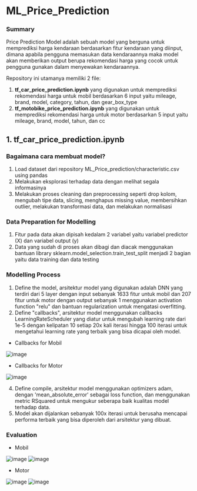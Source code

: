 # ML_Price_Prediction

### Summary
Price Prediction Model adalah sebuah model yang berguna untuk memprediksi harga kendaraan berdasarkan fitur kendaraan yang diinput, dimana apabila pengguna memasukan data kendaraannya maka model akan memberikan output berupa rekomendasi harga yang cocok untuk pengguna gunakan dalam menyewakan kendaraannya.

Repository ini utamanya memiliki 2 file:
1. **tf_car_price_prediction.ipynb** yang digunakan untuk memprediksi rekomendasi harga untuk mobil berdasarkan 6 input yaitu mileage, brand, model, category, tahun, dan gear_box_type
2. **tf_motobike_price_prediction.ipynb** yang digunakan untuk memprediksi rekomendasi harga untuk motor berdasarkan 5 input yaitu mileage, brand, model, tahun, dan cc

## 1. tf_car_price_prediction.ipynb
### Bagaimana cara membuat model?
1. Load dataset dari repository ML_Price_prediction/characteristic.csv using pandas
2. Melakukan eksplorasi terhadap data dengan melihat segala informasinya
3. Melakukan proses cleaning dan preprocessing seperti drop kolom, mengubah tipe data, slicing, menghapus missing value, membersihkan outlier, melakukan transformasi data, dan melakukan normalisasi

### Data Preparation for Modelling
1. Fitur pada data akan dipisah kedalam 2 variabel yaitu variabel predictor (X) dan variabel output (y)
2. Data yang sudah di proses akan dibagi dan diacak menggunakan bantuan library sklearn.model_selection.train_test_split menjadi 2 bagian yaitu data training dan data testing

### Modelling Process
1. Define the model, arsitektur model yang digunakan adalah DNN yang terdiri dari 5 layer dengan input sebanyak 1633 fitur untuk mobil dan 207 fitur untuk motor dengan output sebanyak 1 menggunakan activation function "relu" dan bantuan regularization untuk mengatasi overfitting.
2. Define "callbacks", arsitektur model menggunakan callbacks LearningRateScheduler yang diatur untuk mengubah learning rate dari 1e-5 dengan kelipatan 10 setiap 20x kali iterasi hingga 100 iterasi untuk mengetahui learning rate yang terbaik yang bisa dicapai oleh model.
- Callbacks for Mobil


![image](https://github.com/Rentaku/ML_Price_Prediction/assets/132776192/75710522-184f-483d-a0d1-bc2dc92366d0)
- Callbacks for Motor


![image](https://github.com/Rentaku/ML_Price_Prediction/assets/132776192/ba146538-7ceb-4ef7-94e6-0d6d6f4b2790)


4. Define compile, arsitektur model menggunakan optimizers adam, dengan 'mean_absolute_error' sebagai loss function, dan menggunakan metric RSquared untuk mengukur seberapa baik kualitas model terhadap data.
5. Model akan dijalankan sebanyak 100x iterasi untuk berusaha mencapai performa terbaik yang bisa diperoleh dari arsitektur yang dibuat.

### Evaluation
- Mobil


![image](https://github.com/Rentaku/ML_Price_Prediction/assets/132776192/77d3edc6-78bd-4f7f-9950-df3d13ff0da7)
![image](https://github.com/Rentaku/ML_Price_Prediction/assets/132776192/e37f244c-bbe4-438f-9260-46544b286379)

- Motor


![image](https://github.com/Rentaku/ML_Price_Prediction/assets/132776192/37e768a1-ff8d-4535-a616-074f101f8dbd)
![image](https://github.com/Rentaku/ML_Price_Prediction/assets/132776192/2f61fe01-ccbb-47d6-9ef3-73821a661b57)
